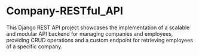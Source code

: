 # Company-RESTful_API
This Django REST API project showcases the implementation of a scalable and modular API backend for managing companies and employees, providing CRUD operations and a custom endpoint for retrieving employees of a specific company.
